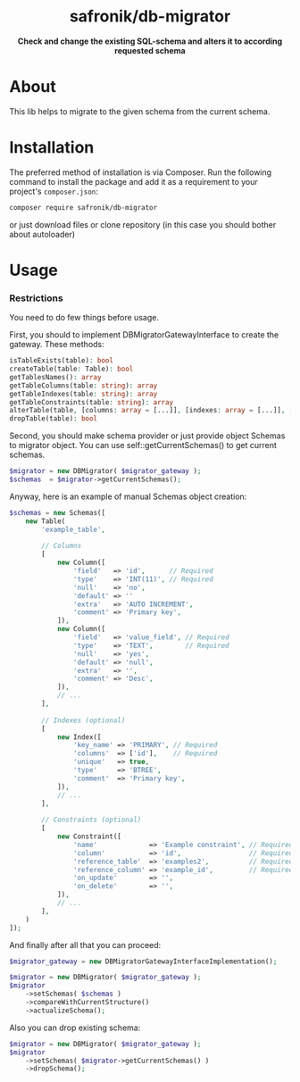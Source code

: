 <h1 align="center">safronik/db-migrator</h1>
<p align="center">
    <strong>Check and change the existing SQL-schema and alters it to according requested schema</strong>
</p>

# About

This lib helps to migrate to the given schema from the current schema.

# Installation

The preferred method of installation is via Composer. Run the following
command to install the package and add it as a requirement to your project's
`composer.json`:

```bash
composer require safronik/db-migrator
```
or just download files or clone repository (in this case you should bother about autoloader)

# Usage

### Restrictions

You need to do few things before usage.

First, you should to implement DBMigratorGatewayInterface to create the gateway. These methods:

```php
isTableExists(table): bool
createTable(table: Table): bool
getTablesNames(): array
getTableColumns(table: string): array
getTableIndexes(table: string): array
getTableConstraints(table: string): array
alterTable(table, [columns: array = [...]], [indexes: array = [...]], [constraints: array = [...]]): bool
dropTable(table): bool
```

Second, you should make schema provider or just provide object Schemas to migrator object. You can use self::getCurrentSchemas() to get current schemas.

```php
$migrator = new DBMigrator( $migrator_gateway );
$schemas  = $migrator->getCurrentSchemas();
```

Anyway, here is an example of manual Schemas object creation:

```php
$schemas = new Schemas([
    new Table(
        'example_table',
        
        // Columns 
        [
            new Column([
                'field'   => 'id',      // Required
                'type'    => 'INT(11)', // Required
                'null'    => 'no',  
                'default' => ''   
                'extra'   => 'AUTO INCREMENT',
                'comment' => 'Primary key',
            ]),            
            new Column([
                'field'   => 'value_field', // Required
                'type'    => 'TEXT',        // Required
                'null'    => 'yes',  
                'default' => 'null',   
                'extra'   => '',
                'comment' => 'Desc',
            ]),            
            // ...
        ],
        
        // Indexes (optional)
        [
            new Index([
                'key_name' => 'PRIMARY', // Required
                'columns'  => ['id'],    // Required
                'unique'   => true,
                'type'     => 'BTREE',
                'comment'  => 'Primary key',
            ]),
            // ...    
        ],
        
        // Constraints (optional)
        [
            new Constraint([
                'name'             => 'Example constraint', // Required
                'column'           => 'id',                 // Required
                'reference_table'  => 'examples2',          // Required
                'reference_column' => 'example_id',         // Required
                'on_update'        => '',
                'on_delete'        => '',
            ]),
            // ...    
        ],
    )
]);
```

And finally after all that you can proceed:

```php
$migrator_gateway = new DBMigratorGatewayInterfaceImplementation(); 

$migrator = new DBMigrator( $migrator_gateway );
$migrator
    ->setSchemas( $schemas )
    ->compareWithCurrentStructure()
    ->actualizeSchema();
```

Also you can drop existing schema:

```php
$migrator = new DBMigrator( $migrator_gateway );
$migrator
    ->setSchemas( $migrator->getCurrentSchemas() )
    ->dropSchema();
```